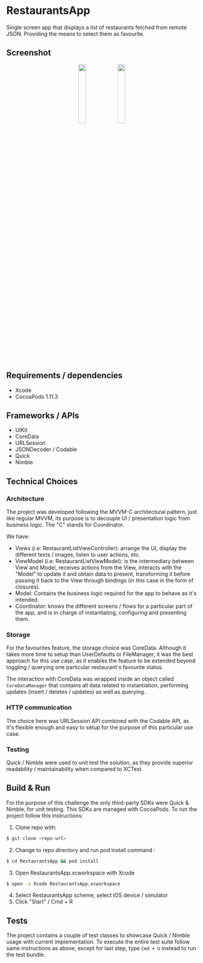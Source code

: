 # RestaurantsApp
Single screen app that displays a list of restaurants fetched from remote JSON. Providing the means to select them as favourite.

## Screenshot

<p align="middle">
  <img src="https://user-images.githubusercontent.com/67511162/183929964-a5aed26b-8a00-47b9-9e1c-ca5416fd6359.png" data-canonical-src="https://user-images.githubusercontent.com/67511162/183929964-a5aed26b-8a00-47b9-9e1c-ca5416fd6359.png" width="20%" />
  <img src="https://user-images.githubusercontent.com/67511162/183929982-5999028a-87d6-4b44-86f5-61a50925b5d3.png" data-canonical-src="https://user-images.githubusercontent.com/67511162/183929982-5999028a-87d6-4b44-86f5-61a50925b5d3.png" width="20%" />
</p>

## Requirements / dependencies
* Xcode
* CocoaPods 1.11.3

## Frameworks / APIs
* UIKit
* CoreData
* URLSession
* JSONDecoder / Codable
* Quick
* Nimble

## Technical Choices

### Architecture
The project was developed following the MVVM-C architectural pattern, just like regular MVVM, its purpose is to decouple UI / presentation logic from business logic. The "C" stands for Coordinator.

We have:
* Views (i.e: RestaurantListViewController): arrange the UI, display the different texts / images, listen to user actions, etc. 
* ViewModel (i.e: RestaurantListViewModel): is the intermediary between View and Model, receives actions from the View, interacts with the "Model" to update it and obtain data to present, transforming it before passing it back to the View through bindings (in this case in the form of closures). 
* Model: Contains the business logic required for the app to behave as it's intended.
* Coordinator: knows the different screens / flows for a particular part of the app, and is in charge of instantiating, configuring and presenting them.

### Storage
For the favourites feature, the storage choice was CoreData. Although it takes more time to setup than UserDefaults or FileManager, it was the best approach for this use case, as it enables the feature to be extended beyond toggling / querying one particular restaurant's favourite status.

The interaction with CoreData was wrapped inside an object called `CoreDataManager` that contains all data related to instantiation, performing updates (insert / deletes / updates) as well as querying.

### HTTP communication
The choice here was URLSession API combined with the Codable API, as It's flexible enough and easy to setup for the purpose of this particular use case.

### Testing
Quick / Nimble were used to unit test the solution, as they provide superior readability / maintainability when compared to XCTest.

## Build & Run
For the purpose of this challenge the only third-party SDKs were Quick & Nimble, for unit testing. This SDKs are managed with CocoaPods. To run the project follow this instructions:
1. Clone repo with:
```bash
$ git clone <repo-url>
```
2. Change to repo directory and run pod install command :
```bash
$ cd RestaurantsApp && pod install
```
3. Open RestaurantsApp.xcworkspace with Xcode
```bash
$ open -a Xcode RestaurantsApp.xcworkspace
```
4. Select RestaurantsApp scheme, select iOS device / simulator
5. Click "Start" / Cmd + R

## Tests
The project contains a couple of test classes to showcase Quick / Nimble usage with current implementation. To execute the entire test suite follow same instructions as above, except for last step, type `Cmd + U` instead to run the test bundle.
